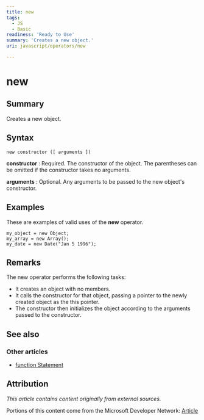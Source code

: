 ```yaml
---
title: new
tags:
  - JS
  - Basic
readiness: 'Ready to Use'
summary: 'Creates a new object.'
uri: javascript/operators/new

---
```

# new

## Summary

Creates a new object.

## Syntax

    new constructor ([ arguments ])

**constructor**
:   Required. The constructor of the object. The parentheses can be omitted if the constructor takes no arguments.

**arguments**
:   Optional. Any arguments to be passed to the new object's constructor.

## Examples

These are examples of valid uses of the **new** operator.

``` {.js}
my_object = new Object;
my_array = new Array();
my_date = new Date("Jan 5 1996");
```

## Remarks

The new operator performs the following tasks:

-   It creates an object with no members.
-   It calls the constructor for that object, passing a pointer to the newly created object as the this pointer.
-   The constructor then initializes the object according to the arguments passed to the constructor.

## See also

### Other articles

-   [function Statement](/javascript/statements/function)

## Attribution

*This article contains content originally from external sources.*

Portions of this content come from the Microsoft Developer Network: [Article](http://msdn.microsoft.com/en-us/library/ie/ec3z6dcc(v=vs.94).aspx)

